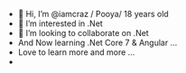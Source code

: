 - 👋 Hi, I’m @iamcraz / Pooya/ 18 years old
- 👀 I’m interested in .Net
- 💞️ I’m looking to collaborate on .Net
- And Now learning .Net Core 7 & Angular ...
- Love to learn more and more ...
- 

<!---
iamcraz/iamcraz is a ✨ special ✨ repository because its `README.md` (this file) appears on your GitHub profile.
You can click the Preview link to take a look at your changes.
--->
